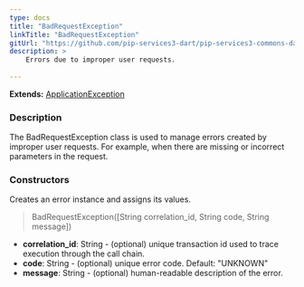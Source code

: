 ```yaml
---
type: docs
title: "BadRequestException"
linkTitle: "BadRequestException"
gitUrl: "https://github.com/pip-services3-dart/pip-services3-commons-dart"
description: >
    Errors due to improper user requests. 
    
---
```


**Extends:** [ApplicationException](../application_exception)

### Description

The BadRequestException class is used to manage errors created by improper user requests. For example, when there are missing or incorrect parameters in the request.

### Constructors
Creates an error instance and assigns its values.

> BadRequestException([String correlation_id, String code, String message])

- **correlation_id**: String - (optional) unique transaction id used to trace execution through the call chain.
- **code**: String - (optional) unique error code. Default: "UNKNOWN"
- **message**: String - (optional) human-readable description of the error.

